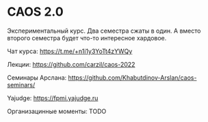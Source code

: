 # CAOS 2.0

Экспериментальный курс. Два семестра сжаты в один. А вместо второго семестра будет что-то интересное хардовое.

Чат курса: https://t.me/+n1i1y3YoTt4zYWQy

Лекции: https://github.com/carzil/caos-2022

Семинары Арслана: https://github.com/Khabutdinov-Arslan/caos-seminars/

Yajudge: https://fpmi.yajudge.ru

Организацинные моменты: TODO
